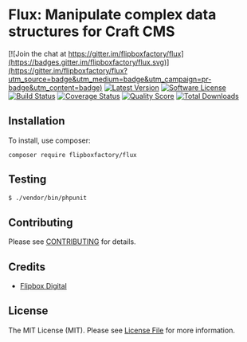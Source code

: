 # Flux: Manipulate complex data structures for Craft CMS
[![Join the chat at https://gitter.im/flipboxfactory/flux](https://badges.gitter.im/flipboxfactory/flux.svg)](https://gitter.im/flipboxfactory/flux?utm_source=badge&utm_medium=badge&utm_campaign=pr-badge&utm_content=badge)
[![Latest Version](https://img.shields.io/github/release/flipboxfactory/flux.svg?style=flat-square)](https://github.com/flipboxfactory/flux/releases)
[![Software License](https://img.shields.io/badge/license-MIT-brightgreen.svg?style=flat-square)](LICENSE.md)
[![Build Status](https://img.shields.io/travis/flipboxfactory/flux/master.svg?style=flat-square)](https://travis-ci.com/flipboxfactory/flux)
[![Coverage Status](https://img.shields.io/scrutinizer/coverage/g/flipboxfactory/flux.svg?style=flat-square)](https://scrutinizer-ci.com/g/flipboxfactory/flux/code-structure)
[![Quality Score](https://img.shields.io/scrutinizer/g/flipboxfactory/flux.svg?style=flat-square)](https://scrutinizer-ci.com/g/flipboxfactory/flux)
[![Total Downloads](https://img.shields.io/packagist/dt/flipboxfactory/flux.svg?style=flat-square)](https://packagist.org/packages/flipboxfactory/flux)

## Installation

To install, use composer:

```
composer require flipboxfactory/flux
```

## Testing

``` bash
$ ./vendor/bin/phpunit
```

## Contributing

Please see [CONTRIBUTING](https://github.com/flipboxfactory/flux/blob/master/CONTRIBUTING.md) for details.


## Credits

- [Flipbox Digital](https://github.com/flipbox)

## License

The MIT License (MIT). Please see [License File](https://github.com/flipboxfactory/flux/blob/master/LICENSE) for more information.
